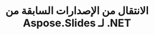 ---
title: الانتقال من الإصدارات السابقة من Aspose.Slides لـ .NET
type: docs
weight: 320
url: /net/migration-from-earlier-versions-of-aspose-slides-for-net/
---